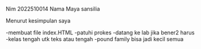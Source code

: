Nim 2022510014
Nama Maya sansilia

Menurut kesimpulan saya

-membuat file index.HTML
-patuhi prokes
-datang ke lab jika bener2 harus
-kelas tengah utk teks atau tengah
-pound family bisa jadi kecil semua
